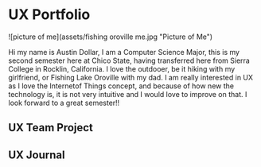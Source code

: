 # UX Portfolio

![picture of me](assets/fishing oroville me.jpg "Picture of Me")

Hi my name is Austin Dollar, I am a Computer Science Major, this is my second semester here at Chico State, having transferred here from Sierra College in Rocklin, California. I love the outdooer, be it hiking with my girlfriend, or Fishing Lake Oroville with my dad. I am really interested in UX as I love the Internetof Things concept, and because of how new the technology is, it is not very intuitive and I would love to improve on that. I look forward to a great semester!!

## UX Team Project


## UX Journal

